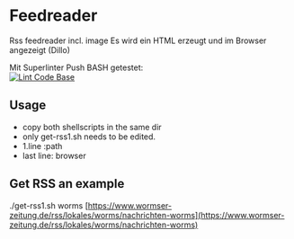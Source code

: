 # Feedreader
Rss feedreader incl. image
Es wird ein HTML erzeugt und im Browser angezeigt (Dillo)

Mit Superlinter Push BASH getestet:  
[![Lint Code Base](https://github.com/dewomser/feedreader/actions/workflows/linter.yml/badge.svg)](https://github.com/dewomser/feedreader/actions/workflows/linter.yml)
## Usage
* copy both shellscripts in the same dir
* only get-rss1.sh needs to be edited.
* 1.line :path
* last line: browser
## Get RSS an example
./get-rss1.sh worms [https://www.wormser-zeitung.de/rss/lokales/worms/nachrichten-worms](https://www.wormser-zeitung.de/rss/lokales/worms/nachrichten-worms)
